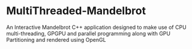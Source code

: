 # MultiThreaded-Mandelbrot
An Interactive Mandelbrot C++ application designed to make use of CPU multi-threading, GPGPU and parallel programming along with GPU Partitioning and rendered using OpenGL

